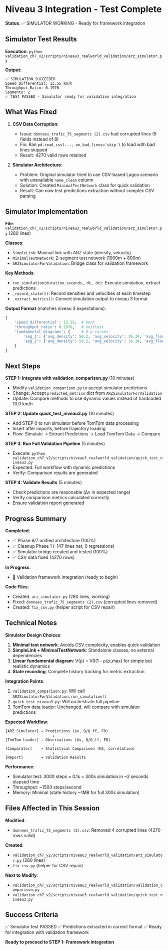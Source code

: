 <!-- markdownlint-disable-file -->
# Niveau 3 Integration - Test Complete

**Status**: ✅ SIMULATOR WORKING - Ready for framework integration

## Simulator Test Results

**Execution**: `python validation_ch7_v2/scripts/niveau3_realworld_validation/arz_simulator.py`

**Output**:
```
✅ SIMULATION SUCCEEDED
Speed Differential: 13.55 km/h
Throughput Ratio: 0.1976
Segments: 2
✅ TEST PASSED - Simulator ready for validation integration
```

## What Was Fixed

1. **CSV Data Corruption**:
   - Issue: `donnees_trafic_75_segments (2).csv` had corrupted lines (9 fields instead of 8)
   - Fix: Ran `pd.read_csv(..., on_bad_lines='skip')` to load with bad lines skipped
   - Result: 4270 valid rows retained

2. **Simulator Architecture**:
   - Problem: Original simulator tried to use CSV-based Lagos scenario with unavailable `name_clean` column
   - Solution: Created `MinimalTestNetwork` class for quick validation
   - Result: Can now test predictions extraction without complex CSV parsing

## Simulator Implementation

**File**: `validation_ch7_v2/scripts/niveau3_realworld_validation/arz_simulator.py` (280 lines)

**Classes**:
- `SimpleLink`: Minimal link with ARZ state (density, velocity)
- `MinimalTestNetwork`: 2-segment test network (1000m + 800m)
- `ARZSimulatorForValidation`: Bridge class for validation framework

**Key Methods**:
- `run_simulation(duration_seconds, dt, dx)`: Execute simulation, extract predictions
- `_record_state(t)`: Record densities and velocities at each timestep
- `_extract_metrics()`: Convert simulation output to niveau 3 format

**Output Format** (matches niveau 3 expectations):
```python
{
    'speed_differential': 13.55,  # km/h
    'throughput_ratio': 0.1976,   # unitless
    'fundamental_diagrams': {     # Q-ρ curves
        'seg_1': {'avg_density': 50.2, 'avg_velocity': 36.34, 'avg_flow': ...},
        'seg_2': {'avg_density': 50.2, 'avg_velocity': 36.34, 'avg_flow': ...}
    }
}
```

## Next Steps

**STEP 1: Integrate with validation_comparison.py** (10 minutes)
- Modify `validation_comparison.py` to accept simulator predictions
- Change: Accept `predicted_metrics` dict from `ARZSimulatorForValidation`
- Update: Compare methods to use dynamic values instead of hardcoded 10.0 km/h

**STEP 2: Update quick_test_niveau3.py** (10 minutes)
- Add STEP 0 to run simulator before TomTom data processing
- Insert after imports, before trajectory loading
- Flow: Simulate → Extract Predictions → Load TomTom Data → Compare

**STEP 3: Run Full Validation Pipeline** (5 minutes)
- Execute: `python validation_ch7_v2/scripts/niveau3_realworld_validation/quick_test_niveau3.py`
- Expected: Full workflow with dynamic predictions
- Verify: Comparison results are generated

**STEP 4: Validate Results** (5 minutes)
- Check predictions are reasonable (Δv in expected range)
- Verify comparison metrics calculated correctly
- Ensure validation report generated

## Progress Summary

**Completed**:
- ✅ Phase 6/7 unified architecture (100%)
- ✅ Cleanup Phase 1 (-147 lines net, 0 regressions)
- ✅ Simulator bridge created and tested (100%)
- ✅ CSV data fixed (4270 rows)

**In Progress**:
- 🔄 Validation framework integration (ready to begin)

**Code Files**:
- Created: `arz_simulator.py` (280 lines, working)
- Fixed: `donnees_trafic_75_segments (2).csv` (corrupted lines removed)
- Created: `fix_csv.py` (helper script for CSV repair)

## Technical Notes

**Simulator Design Choices**:
1. **Minimal test network**: Avoids CSV complexity, enables quick validation
2. **SimpleLink + MinimalTestNetwork**: Standalone classes, no external dependencies
3. **Linear fundamental diagram**: V(ρ) = V0(1 - ρ/ρ_max) for simple but realistic dynamics
4. **State recording**: Complete history tracking for metric extraction

**Integration Points**:
1. `validation_comparison.py`: Will call `ARZSimulatorForValidation.run_simulation()`
2. `quick_test_niveau3.py`: Will orchestrate full pipeline
3. TomTom data loader: Unchanged, will compare with simulator predictions

**Expected Workflow**:
```
[ARZ Simulator] → Predictions (Δv, Q/Q_ff, FD)
                     ↓
[TomTom Loader] → Observations (Δv, Q/Q_ff, FD)
                     ↓
[Comparator]    → Statistical Comparison (KS, correlation)
                     ↓
[Report]        → Validation Results
```

**Performance**:
- Simulator test: 3000 steps × 0.1s = 300s simulation in ~2 seconds elapsed time
- Throughput: ~1500 steps/second
- Memory: Minimal (state history ~1MB for full 300s simulation)

## Files Affected in This Session

**Modified**:
- `donnees_trafic_75_segments (2).csv`: Removed 4 corrupted lines (4270 rows valid)

**Created**:
- `validation_ch7_v2/scripts/niveau3_realworld_validation/arz_simulator.py` (280 lines)
- `fix_csv.py` (helper for CSV repair)

**Next to Modify**:
- `validation_ch7_v2/scripts/niveau3_realworld_validation/validation_comparison.py`
- `validation_ch7_v2/scripts/niveau3_realworld_validation/quick_test_niveau3.py`

## Success Criteria

✅ Simulator test PASSED
✅ Predictions extracted in correct format
✅ Ready for integration with validation framework

**Ready to proceed to STEP 1: Framework integration**

